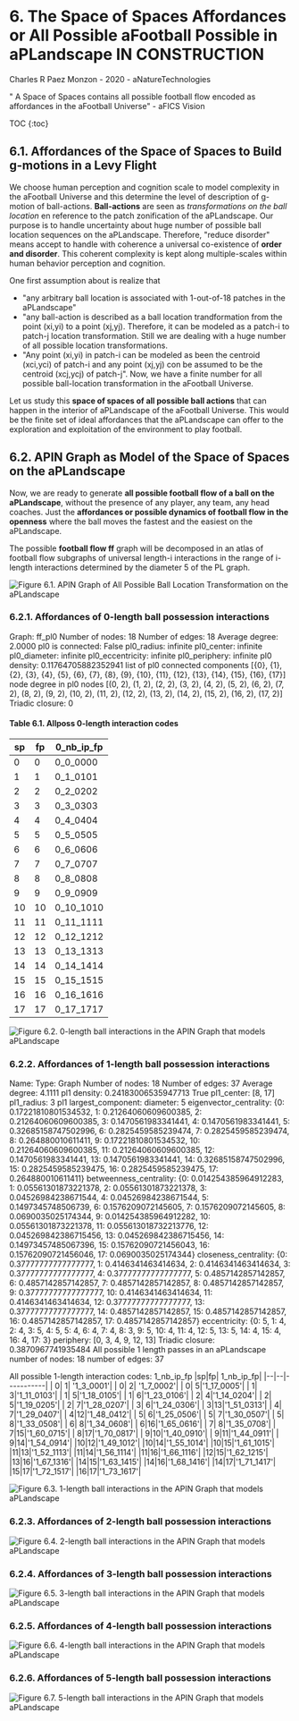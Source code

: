 # 6. The Space of Spaces Affordances or All Possible aFootball Possible in aPLandscape IN CONSTRUCTION

Charles R Paez Monzon - 2020 - aNatureTechnologies

" A Space of Spaces contains all possible football flow encoded as affordances in the aFootball Universe" - aFICS Vision

TOC {:toc}

## 6.1. Affordances of the Space of Spaces to Build g-motions in a Levy Flight

We choose human perception and cognition scale to model complexity in the aFootball Universe and this determine the level of 
description of g-motion of ball-actions. **Ball-actions** are seen as _transformations on the ball location_ en reference to 
the patch zonification of the aPLandscape. Our purpose is to handle uncertainty about huge number of possible ball location 
sequences on the aPLandscape. Therefore, "reduce disorder" means accept to handle with coherence a universal co-existence of 
**order and disorder**. This coherent complexity is kept along multiple-scales within human behavior perception and cognition. 

One first assumption about is realize that
- "any arbitrary ball location is associated with 1-out-of-18 patches in the aPLandscape"
- "any ball-action is described as a ball location trandformation from the point (xi,yi) to a point (xj,yj). Therefore, it
can be modeled as a patch-i to patch-j location transformation. Still we are dealing with a huge number of all possible
location transformations.
- "Any point (xi,yi) in patch-i can be modeled as been the centroid (xci,yci) of patch-i and any point (xj,yj) con be assumed
to be the centroid (xcj,ycj) of patch-j". Now, we have a finite number for all possible ball-location transformation in the 
aFootball Universe. 

Let us study this **space of spaces of all possible ball actions** that can happen in the interior of aPLandscape of the 
aFootball Universe. This would be the finite set of ideal affordances that the aPLandscape can offer to the exploration and 
exploitation of the environment to play football.

## 6.2. APIN Graph as Model of the Space of Spaces on the aPLandscape
Now, we are ready to generate **all possible football flow of a ball on the aPLandscape**, without the presence of any player,
any team, any head coaches. Just the **affordances or possible dynamics of football flow in the openness** where the ball moves
the fastest and the easiest on the aPLandscape.

The possible **football flow ff** graph will be decomposed in an atlas of football flow subgraphs of universal length-i 
interactions in the range of i-length interactions determined by the diameter 5 of the PL graph.

![](/images/*.png "Figure 6.1. APIN Graph of All Possible Ball Location Transformation on the aPLandscape")

### 6.2.1. Affordances of 0-length ball possession interactions
Graph:       ff_pl0
Number of nodes: 18
Number of edges: 18
Average degree:   2.0000
pl0 is connected: False
pl0_radius:       infinite
pl0_center:       infinite
pl0_diameter:     infinite
pl0_eccentricity: infinite
pl0_periphery:    infinite
pl0 density:  0.11764705882352941
list of pl0 connected components
[{0}, {1}, {2}, {3}, {4}, {5}, {6}, {7}, {8}, {9}, {10}, {11}, {12}, {13}, {14}, {15}, {16}, {17}]
node degree in pl0 nodes
[(0, 2), (1, 2), (2, 2), (3, 2), (4, 2), (5, 2), (6, 2), (7, 2), (8, 2), (9, 2), (10, 2), (11, 2), (12, 2), (13, 2), (14, 2), (15, 2), (16, 2), (17, 2)]
Triadic closure:  0

#### Table 6.1. Allposs 0-length interaction codes
|sp|fp| 0_nb_ip_fp|
|--|--|-----------|
| 0| 0|  0_0_0000 |
| 1| 1|  0_1_0101 |
| 2| 2|  0_2_0202 |
| 3| 3|  0_3_0303 |
| 4| 4|  0_4_0404 |
| 5| 5|  0_5_0505 |
| 6| 6|  0_6_0606 |
| 7| 7|  0_7_0707 |
| 8| 8|  0_8_0808 |
| 9| 9|  0_9_0909 |
|10|10|  0_10_1010|
|11|11|  0_11_1111|
|12|12|  0_12_1212|
|13|13|  0_13_1313|
|14|14|  0_14_1414|
|15|15|  0_15_1515|
|16|16|  0_16_1616|
|17|17|  0_17_1717|

![](/images/inaPLandscape3lanes_pl0_interconnectivity.png "Figure 6.2. 0-length ball interactions in the APIN Graph that models aPLandscape")

### 6.2.2. Affordances of 1-length ball possession interactions
Name: 
Type: Graph
Number of nodes: 18
Number of edges: 37
Average degree:   4.1111
pl1 density:  0.24183006535947713
True
pl1_center: [8, 17]
pl1_radius: 3
pl1 largest_component: 
    diameter:  5
    eigenvector_centrality:  {0: 0.17221810801534532, 1: 0.21264060609600385, 2: 0.21264060609600385, 3: 0.1470561983341441, 4: 0.1470561983341441, 5: 0.32685158747502996, 6: 0.2825459585239474, 7: 0.2825459585239474, 8: 0.264880010611411, 9: 0.17221810801534532, 10: 0.21264060609600385, 11: 0.21264060609600385, 12: 0.1470561983341441, 13: 0.1470561983341441, 14: 0.32685158747502996, 15: 0.2825459585239475, 16: 0.2825459585239475, 17: 0.264880010611411}
    betweenness_centrality: {0: 0.014254385964912283, 1: 0.05561301873221378, 2: 0.05561301873221378, 3: 0.04526984238671544, 4: 0.04526984238671544, 5: 0.1497345748506739, 6: 0.1576209072145605, 7: 0.1576209072145605, 8: 0.0690035025174344, 9: 0.014254385964912282, 10: 0.05561301873221378, 11: 0.055613018732213776, 12: 0.045269842386715456, 13: 0.045269842386715456, 14: 0.14973457485067396, 15: 0.15762090721456043, 16: 0.15762090721456046, 17: 0.0690035025174344}
    closeness_centrality:  {0: 0.37777777777777777, 1: 0.4146341463414634, 2: 0.4146341463414634, 3: 0.37777777777777777, 4: 0.37777777777777777, 5: 0.4857142857142857, 6: 0.4857142857142857, 7: 0.4857142857142857, 8: 0.4857142857142857, 9: 0.37777777777777777, 10: 0.4146341463414634, 11: 0.4146341463414634, 12: 0.37777777777777777, 13: 0.37777777777777777, 14: 0.4857142857142857, 15: 0.4857142857142857, 16: 0.4857142857142857, 17: 0.4857142857142857}
    eccentricity: {0: 5, 1: 4, 2: 4, 3: 5, 4: 5, 5: 4, 6: 4, 7: 4, 8: 3, 9: 5, 10: 4, 11: 4, 12: 5, 13: 5, 14: 4, 15: 4, 16: 4, 17: 3}
    periphery: [0, 3, 4, 9, 12, 13]
Triadic closure:  0.3870967741935484
All possible 1 length passes in an aPLandscape
number of nodes: 18
number of edges: 37

All possible 1-length interaction codes: 1_nb_ip_fp
|sp|fp| 1_nb_ip_fp|
|--|--|-----------|
| 0| 1| '1_3_0001'|
| 0| 2| '1_7_0002'|
| 0| 5|'1_17_0005'|
| 1| 3|'1_11_0103'|
| 1| 5|'1_18_0105'|
| 1| 6|'1_23_0106'|
| 2| 4|'1_14_0204'|
| 2| 5|'1_19_0205'|
| 2| 7|'1_28_0207'|
| 3| 6|'1_24_0306'|
| 3|13|'1_51_0313'|
| 4| 7|'1_29_0407'|
| 4|12|'1_48_0412'|
| 5| 6|'1_25_0506'|
| 5| 7|'1_30_0507'|
| 5| 8|'1_33_0508'|
| 6| 8|'1_34_0608'|
| 6|16|'1_65_0616'|
| 7| 8|'1_35_0708'|
| 7|15|'1_60_0715'|
| 8|17|'1_70_0817'|
| 9|10|'1_40_0910'|
| 9|11|'1_44_0911'|
| 9|14|'1_54_0914'|
|10|12|'1_49_1012'|
|10|14|'1_55_1014'|
|10|15|'1_61_1015'|
|11|13|'1_52_1113'|
|11|14|'1_56_1114'|
|11|16|'1_66_1116'|
|12|15|'1_62_1215'|
|13|16|'1_67_1316'|
|14|15|'1_63_1415'|
|14|16|'1_68_1416'|
|14|17|'1_71_1417'|
|15|17|'1_72_1517'|
|16|17|'1_73_1617'|

![](/images/inaPLandscape3lanes_pl1_interconnectivity.png "Figure 6.3. 1-length ball interactions in the APIN Graph that models aPLandscape")

### 6.2.3. Affordances of 2-length ball possession interactions


![](/images/inaPLandscape3lanes_pl2_interconnectivity.png "Figure 6.4. 2-length ball interactions in the APIN Graph that models aPLandscape")

### 6.2.4. Affordances of 3-length ball possession interactions


![](/images/inaPLandscape3lanes_pl3_interconnectivity.png "Figure 6.5. 3-length ball interactions in the APIN Graph that models aPLandscape")

### 6.2.5. Affordances of 4-length ball possession interactions


![](/images/inaPLandscape3lanes_pl4_interconnectivity.png "Figure 6.6. 4-length ball interactions in the APIN Graph that models aPLandscape")

### 6.2.6. Affordances of 5-length ball possession interactions


![](/images/inaPLandscape3lanes_pl5_interconnectivity.png "Figure 6.7. 5-length ball interactions in the APIN Graph that models aPLandscape")
